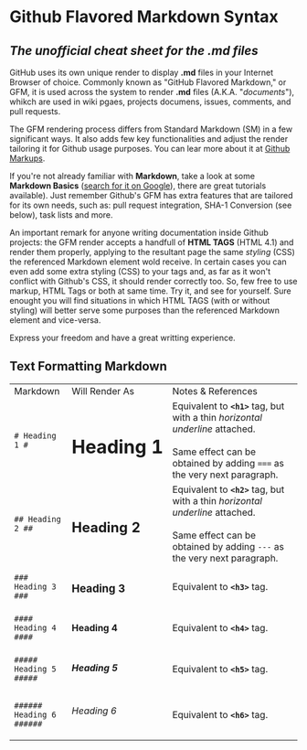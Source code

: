 # Github Flavored Markdown Syntax #
_The unofficial cheat sheet for the **.md** files_
------

GitHub uses its own unique render to display **.md** files in your Internet Browser of choice. Commonly known as "GitHub Flavored Markdown," or GFM, it is used across the system to render **.md** files (A.K.A. "_documents_"), whikch are used in wiki pgaes, projects documens, issues, comments, and pull requests. 

The GFM rendering process differs from Standard Markdown (SM) in a few significant ways. It also adds few key functionalities and adjust the render tailoring it for Github usage purposes. You can lear more about it at <a href="https://github.com/github/markup#markups" target="_blank">Github Markups</a>. 

If you're not already familiar with **Markdown**, take a look at some **Markdown Basics** (<a href="https://www.google.com/#newwindow=1&safe=off&q=%22Markdown+Basics%22+tutorials" target="_blank">search for it on Google</a>), there are great tutorials available). Just remember Github's GFM has extra features that are tailored for its own needs, such as: pull request integration, SHA-1 Conversion (see below), task lists and more.

An important remark for anyone writing documentation inside Github projects: the GFM render accepts a handfull of **HTML TAGS** (HTML 4.1) and render them properly, applying to the resultant page the same _styling_ (CSS) the referenced Markdown element wold receive. In certain cases you can even add some extra styling (CSS) to your tags and, as far as it won't conflict with Github's CSS, it should render correctly too. So, few free to use markup, HTML Tags or both at same time. Try it, and see for yourself. Sure enought you will find situations in which HTML TAGS (with or without styling) will better serve some purposes than the referenced Markdown element and vice-versa. 

Express your freedom and have a great writting experience.

## Text Formatting Markdown ##

<table style='border: none' width="100%" v-align="top">
<tr>
  <td width="20%" nowrap>Markdown</td>
  <td width="20%" nowrap>Will Render As</td>
  <td width="0%">Notes & References</td>
</tr>
<tr>
  <td width="20%" nowrap><code># Heading 1 #</code></td>
  <td width="20%" nowrap><h1>Heading 1</h1></td>
  <td width="0%">
      Equivalent to <code><b>&lt;h1&gt;</b></code> tag, but with a thin <i>horizontal underline</i> attached.<br /><br />
      Same effect can be obtained by adding <code>===</code> as the very next paragraph.
  </td>
</tr>
<tr>
  <td width="20%" nowrap><code>## Heading 2 ##</code></td>
  <td width="20%" nowrap><h2>Heading 2</h2></td>
  <td width="0%">
      Equivalent to <code><b>&lt;h2&gt;</b></code> tag, but with a thin <i>horizontal underline</i> attached.<br /><br />
      Same effect can be obtained by adding <code>---</code> as the very next paragraph.
  </td>
</tr>
<tr>
  <td width="20%" nowrap><code>### Heading 3 ###</code></td>
  <td width="20%" nowrap><h3>Heading 3</h3></td>
  <td width="0%">Equivalent to <code><b>&lt;h3&gt;</b></code> tag.</td>
</tr>
<tr>
  <td width="20%" nowrap><code>#### Heading 4 ####</code></td>
  <td width="20%" nowrap><h4>Heading 4</h4></td>
  <td width="0%">Equivalent to <code><b>&lt;h4&gt;</b></code> tag.</td>
</tr>
<tr>
  <td width="20%" nowrap><code>##### Heading 5 #####</code></td>
  <td width="20%" nowrap><h5>Heading 5</h5></td>
  <td width="0%">Equivalent to <code><b>&lt;h5&gt;</b></code> tag.</td>
</tr>
<tr>
  <td width="20%" nowrap><code>###### Heading 6 ######</code></td>
  <td width="20%" nowrap><h6>Heading 6</h6></td>
  <td width="0%">Equivalent to <code><b>&lt;h6&gt;</b></code> tag.</td>
</tr>
</table>
